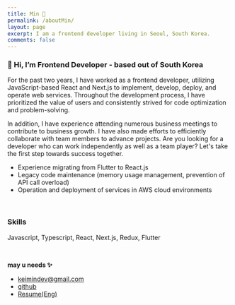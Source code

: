 ```yaml
---
title: Min 🐰
permalink: /aboutMin/
layout: page
excerpt: I am a frontend developer living in Seoul, South Korea.
comments: false
---
```



### 👋 Hi, I’m Frontend Developer - based out of South Korea

For the past two years, I have worked as a frontend developer, utilizing JavaScript-based React and Next.js to implement, develop, deploy, and operate web services. Throughout the development process, I have prioritized the value of users and consistently strived for code optimization and problem-solving.

In addition, I have experience attending numerous business meetings to contribute to business growth. I have also made efforts to efficiently collaborate with team members to advance projects. Are you looking for a developer who can work independently as well as a team player? Let's take the first step towards success together.

- Experience migrating from Flutter to React.js
- Legacy code maintenance (memory usage management, prevention of API call overload)
- Operation and deployment of services in AWS cloud environments

<br>

### Skills 
Javascript, Typescript, React, Next.js, Redux, Flutter

<br>


**may u needs ✨**

- <keimindev@gmail.com>
- [github](https://github.com/keimindev)
- [Resume(Eng)](https://drive.google.com/file/d/18wMSGvPWXTggyqsUMjxieEHexpWV7A8y/view?usp=sharing)

